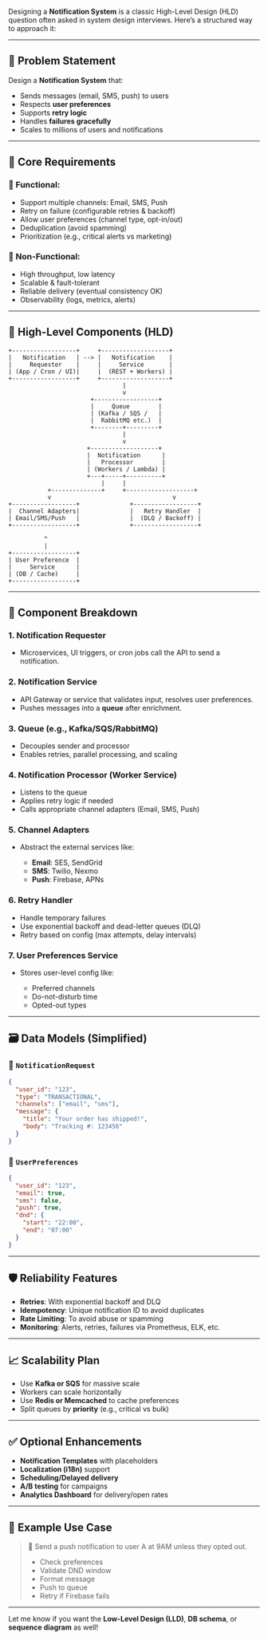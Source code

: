 Designing a **Notification System** is a classic High-Level Design (HLD) question often asked in system design interviews. Here’s a structured way to approach it:

---

## 🚧 Problem Statement

Design a **Notification System** that:

* Sends messages (email, SMS, push) to users
* Respects **user preferences**
* Supports **retry logic**
* Handles **failures gracefully**
* Scales to millions of users and notifications

---

## 🧱 Core Requirements

### 🎯 Functional:

* Support multiple channels: Email, SMS, Push
* Retry on failure (configurable retries & backoff)
* Allow user preferences (channel type, opt-in/out)
* Deduplication (avoid spamming)
* Prioritization (e.g., critical alerts vs marketing)

### 🚫 Non-Functional:

* High throughput, low latency
* Scalable & fault-tolerant
* Reliable delivery (eventual consistency OK)
* Observability (logs, metrics, alerts)

---

## 🧠 High-Level Components (HLD)

```
+------------------+     +-------------------+
|   Notification   | --> |   Notification    |
|     Requester    |     |     Service       |
| (App / Cron / UI)|     |  (REST + Workers) |
+------------------+     +-------------------+
                                |
                                v
                       +------------------+
                       |     Queue        |
                       | (Kafka / SQS /   |
                       |  RabbitMQ etc.)  |
                       +--------+---------+
                                |
                                v
                      +-------------------+
                      |  Notification      |
                      |   Processor        |
                      | (Workers / Lambda) |
                      +---+-----+----------+
                          |     |
           +--------------+     +-------------------+
           v                                  v
+------------------+              +------------------+
|  Channel Adapters|              |   Retry Handler  |
| Email/SMS/Push   |              |  (DLQ / Backoff) |
+------------------+              +------------------+

          ^
          |
+------------------+
| User Preference  |
|     Service      |
| (DB / Cache)     |
+------------------+
```

---

## 🧩 Component Breakdown

### 1. **Notification Requester**

* Microservices, UI triggers, or cron jobs call the API to send a notification.

### 2. **Notification Service**

* API Gateway or service that validates input, resolves user preferences.
* Pushes messages into a **queue** after enrichment.

### 3. **Queue (e.g., Kafka/SQS/RabbitMQ)**

* Decouples sender and processor
* Enables retries, parallel processing, and scaling

### 4. **Notification Processor (Worker Service)**

* Listens to the queue
* Applies retry logic if needed
* Calls appropriate channel adapters (Email, SMS, Push)

### 5. **Channel Adapters**

* Abstract the external services like:

  * **Email**: SES, SendGrid
  * **SMS**: Twilio, Nexmo
  * **Push**: Firebase, APNs

### 6. **Retry Handler**

* Handle temporary failures
* Use exponential backoff and dead-letter queues (DLQ)
* Retry based on config (max attempts, delay intervals)

### 7. **User Preferences Service**

* Stores user-level config like:

  * Preferred channels
  * Do-not-disturb time
  * Opted-out types

---

## 🗃️ Data Models (Simplified)

### 📄 `NotificationRequest`

```json
{
  "user_id": "123",
  "type": "TRANSACTIONAL",
  "channels": ["email", "sms"],
  "message": {
    "title": "Your order has shipped!",
    "body": "Tracking #: 123456"
  }
}
```

### 🧾 `UserPreferences`

```json
{
  "user_id": "123",
  "email": true,
  "sms": false,
  "push": true,
  "dnd": {
    "start": "22:00",
    "end": "07:00"
  }
}
```

---

## 🛡️ Reliability Features

* **Retries**: With exponential backoff and DLQ
* **Idempotency**: Unique notification ID to avoid duplicates
* **Rate Limiting**: To avoid abuse or spamming
* **Monitoring**: Alerts, retries, failures via Prometheus, ELK, etc.

---

## 📈 Scalability Plan

* Use **Kafka or SQS** for massive scale
* Workers can scale horizontally
* Use **Redis or Memcached** to cache preferences
* Split queues by **priority** (e.g., critical vs bulk)

---

## ✅ Optional Enhancements

* **Notification Templates** with placeholders
* **Localization (i18n)** support
* **Scheduling/Delayed delivery**
* **A/B testing** for campaigns
* **Analytics Dashboard** for delivery/open rates

---

## 💬 Example Use Case

> 🔔 Send a push notification to user A at 9AM unless they opted out.
>
> * Check preferences
> * Validate DND window
> * Format message
> * Push to queue
> * Retry if Firebase fails

---

Let me know if you want the **Low-Level Design (LLD)**, **DB schema**, or **sequence diagram** as well!
